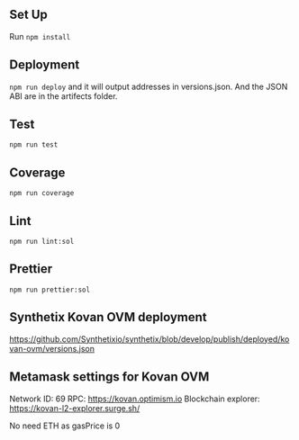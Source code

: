 ## Set Up

Run `npm install`

## Deployment

`npm run deploy` and it will output addresses in versions.json. And the JSON ABI are in the artifects folder. 

## Test

`npm run test`

## Coverage

`npm run coverage`

## Lint

`npm run lint:sol`

## Prettier

`npm run prettier:sol`

## Synthetix Kovan OVM deployment

https://github.com/Synthetixio/synthetix/blob/develop/publish/deployed/kovan-ovm/versions.json

## Metamask settings for Kovan OVM

Network ID: 69
RPC: https://kovan.optimism.io
Blockchain explorer: https://kovan-l2-explorer.surge.sh/

No need ETH as gasPrice is 0

